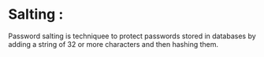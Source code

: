 # Salting :
Password salting is techniquee to protect passwords stored in databases by adding a string of 32 or more characters and then hashing them.

